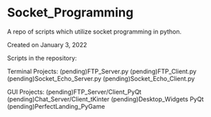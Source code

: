 # Socket_Programming
A repo of scripts which utilize socket programming in python.

Created on January 3, 2022

Scripts in the repository:

Terminal Projects:
(pending)FTP_Server.py 
(pending)FTP_Client.py
(pending)Socket_Echo_Server.py
(pending)Socket_Echo_Client.py

GUI Projects:
(pending)FTP_Server/Client_PyQt
(pending)Chat_Server/Client_tKinter
(pending)Desktop_Widgets PyQt
(pending)PerfectLanding_PyGame
